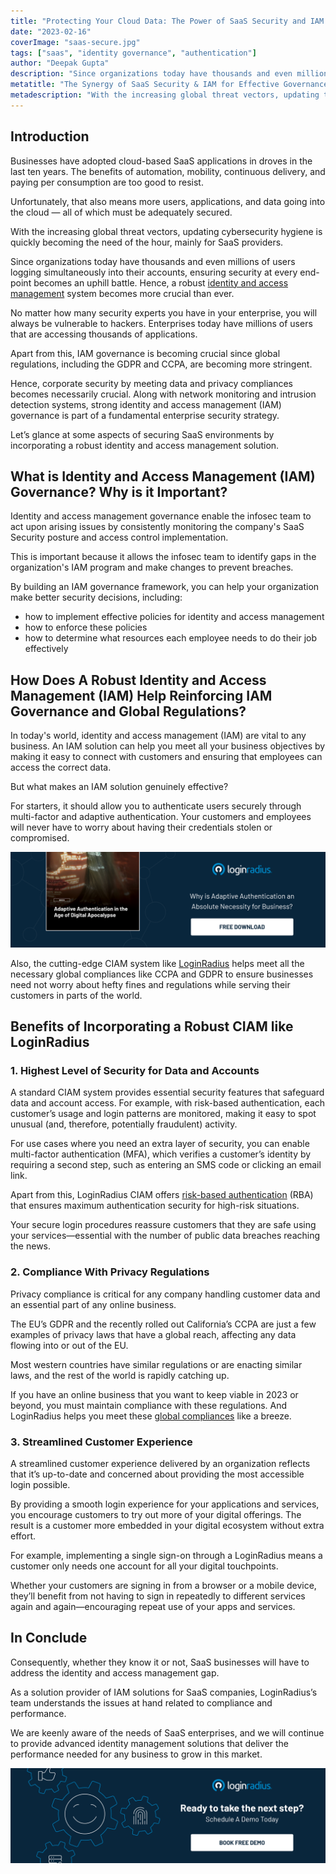 ```yaml
---
title: "Protecting Your Cloud Data: The Power of SaaS Security and IAM Governance"
date: "2023-02-16"
coverImage: "saas-secure.jpg"
tags: ["saas", "identity governance", "authentication"]
author: "Deepak Gupta"
description: "Since organizations today have thousands and even millions of users logging simultaneously into their accounts, ensuring security at every end-point becomes an uphill battle. Hence, a robust identity and access management system becomes more crucial than ever. Let’s glance at some aspects of securing SaaS environments by incorporating a robust identity and access management solution."
metatitle: "The Synergy of SaaS Security & IAM for Effective Governance"
metadescription: "With the increasing global threat vectors, updating the SaaS security hygiene is becoming crucial. Learn how IAM governance can help."
---
```


## Introduction

Businesses have adopted cloud-based SaaS applications in droves in the last ten years. The benefits of automation, mobility, continuous delivery, and paying per consumption are too good to resist. 

Unfortunately, that also means more users, applications, and data going into the cloud — all of which must be adequately secured. 

With the increasing global threat vectors, updating cybersecurity hygiene is quickly becoming the need of the hour, mainly for SaaS providers. 

Since organizations today have thousands and even millions of users logging simultaneously into their accounts, ensuring security at every end-point becomes an uphill battle. Hence, a robust [identity and access management](https://blog.loginradius.com/identity/what-is-iam/) system becomes more crucial than ever. 

No matter how many security experts you have in your enterprise, you will always be vulnerable to hackers. Enterprises today have millions of users that are accessing thousands of applications. 

Apart from this, IAM governance is becoming crucial since global regulations, including the GDPR and CCPA, are becoming more stringent. 

Hence, corporate security by meeting data and privacy compliances becomes necessarily crucial. Along with network monitoring and intrusion detection systems, strong identity and access management (IAM) governance is part of a fundamental enterprise security strategy.

Let’s glance at some aspects of securing SaaS environments by incorporating a robust identity and access management solution. 


## What is Identity and Access Management (IAM) Governance? Why is it Important? 

Identity and access management governance enable the infosec team to act upon arising issues by consistently monitoring the company's SaaS Security posture and access control implementation. 

This is important because it allows the infosec team to identify gaps in the organization's IAM program and make changes to prevent breaches.

By building an IAM governance framework, you can help your organization make better security decisions, including:


* how to implement effective policies for identity and access management
* how to enforce these policies
* how to determine what resources each employee needs to do their job effectively


## How Does A Robust Identity and Access Management (IAM) Help Reinforcing IAM Governance and Global Regulations?

In today's world, identity and access management (IAM) are vital to any business. An IAM solution can help you meet all your business objectives by making it easy to connect with customers and ensuring that employees can access the correct data.

But what makes an IAM solution genuinely effective?

For starters, it should allow you to authenticate users securely through multi-factor and adaptive authentication. Your customers and employees will never have to worry about having their credentials stolen or compromised.

[![EB-Adaptive-auth](EB-Adaptive-auth.png)](https://www.loginradius.com/resource/adaptive-authentication-in-the-age-of-digital-apocalypse/)

Also, the cutting-edge CIAM system like [LoginRadius](https://www.loginradius.com/) helps meet all the necessary global compliances like CCPA and GDPR to ensure businesses need not worry about hefty fines and regulations while serving their customers in parts of the world. 


## Benefits of Incorporating a Robust CIAM like LoginRadius


### 1. Highest Level of Security for Data and Accounts

A standard CIAM system provides essential security features that safeguard data and account access. For example, with risk-based authentication, each customer’s usage and login patterns are monitored, making it easy to spot unusual (and, therefore, potentially fraudulent) activity.

For use cases where you need an extra layer of security, you can enable multi-factor authentication (MFA), which verifies a customer’s identity by requiring a second step, such as entering an SMS code or clicking an email link.

Apart from this, LoginRadius CIAM offers [risk-based authentication](https://blog.loginradius.com/identity/risk-based-authentication/) (RBA) that ensures maximum authentication security for high-risk situations. 

Your secure login procedures reassure customers that they are safe using your services—essential with the number of public data breaches reaching the news.


### 2.  Compliance With Privacy Regulations

Privacy compliance is critical for any company handling customer data and an essential part of any online business. 

The EU’s GDPR and the recently rolled out California’s CCPA are just a few examples of privacy laws that have a global reach, affecting any data flowing into or out of the EU.

Most western countries have similar regulations or are enacting similar laws, and the rest of the world is rapidly catching up.

If you have an online business that you want to keep viable in 2023 or beyond, you must maintain compliance with these regulations. And LoginRadius helps you meet these [global compliances](https://www.loginradius.com/compliances/) like a breeze. 


### 3. Streamlined Customer Experience

A streamlined customer experience delivered by an organization reflects that it’s up-to-date and concerned about providing the most accessible login possible.

By providing a smooth login experience for your applications and services, you encourage customers to try out more of your digital offerings. The result is a customer more embedded in your digital ecosystem without extra effort.

For example, implementing a single sign-on through a LoginRadius means a customer only needs one account for all your digital touchpoints. 

Whether your customers are signing in from a browser or a mobile device, they’ll benefit from not having to sign in repeatedly to different services again and again—encouraging repeat use of your apps and services.


## In Conclude 

Consequently, whether they know it or not, SaaS businesses will have to address the identity and access management gap. 

As a solution provider of IAM solutions for SaaS companies, LoginRadius’s team understands the issues at hand related to compliance and performance. 

We are keenly aware of the needs of SaaS enterprises, and we will continue to provide advanced identity management solutions that deliver the performance needed for any business to grow in this market.



[![LoginRadius Book a Demo](../../assets/book-a-demo-loginradius.png)](https://www.loginradius.com/book-a-demo/)
